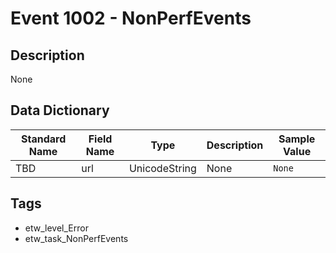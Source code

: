 # Event 1002 - NonPerfEvents

## Description
None

## Data Dictionary
|Standard Name|Field Name|Type|Description|Sample Value|
|---|---|---|---|---|
|TBD|url|UnicodeString|None|`None`|

## Tags
* etw_level_Error
* etw_task_NonPerfEvents